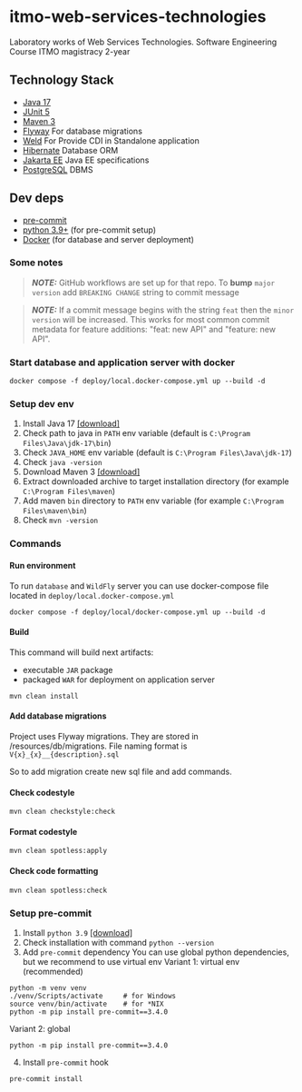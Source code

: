 # itmo-web-services-technologies

Laboratory works of Web Services Technologies. Software Engineering Course ITMO magistracy 2-year

## Technology Stack

- [Java 17](https://www.oracle.com/java/technologies/javase/jdk17-archive-downloads.html)
- [JUnit 5](https://junit.org/junit5/)
- [Maven 3](https://maven.apache.org/)
- [Flyway](https://flywaydb.org/) For database migrations
- [Weld](https://weld.cdi-spec.org/) For Provide CDI in Standalone application
- [Hibernate](https://hibernate.org/) Database ORM
- [Jakarta EE](https://jakarta.ee/) Java EE specifications
- [PostgreSQL](https://www.postgresql.org/) DBMS

## Dev deps

- [pre-commit](https://pre-commit.com/)
- [python 3.9+](https://www.python.org/downloads/release/python-3913/) (for pre-commit setup)
- [Docker](https://www.docker.com/) (for database and server deployment)

### Some notes

> **_NOTE:_**  GitHub workflows are set up for that repo.
> To **bump** `major version` add `BREAKING CHANGE` string to commit message

> **_NOTE:_** If a commit message begins with the string `feat`
> then the `minor version` will be increased. This works for most
> common commit metadata for feature additions: "feat: new API" and "feature: new API".

### Start database and application server with docker

```shell
docker compose -f deploy/local.docker-compose.yml up --build -d
```

### Setup dev env

1. Install Java 17 [\[download\]](https://www.oracle.com/java/technologies/javase/jdk17-archive-downloads.html)
1. Check path to java in `PATH` env variable (default is `C:\Program Files\Java\jdk-17\bin`)
1. Check `JAVA_HOME` env variable (default is `C:\Program Files\Java\jdk-17`)
1. Check `java -version`
1. Download Maven 3 [\[download\]](https://dlcdn.apache.org/maven/maven-3/)
1. Extract downloaded archive to target installation directory (for example `C:\Program Files\maven`)
1. Add maven `bin` directory to `PATH` env variable (for example `C:\Program Files\maven\bin`)
1. Check `mvn -version`

### Commands

#### Run environment

To run `database` and `WildFly` server you can use docker-compose file located in
`deploy/local.docker-compose.yml`

```shell
docker compose -f deploy/local/docker-compose.yml up --build -d
```

#### Build

This command will build next artifacts:

- executable `JAR` package
- packaged `WAR` for deployment on application server

```shell
mvn clean install
```

#### Add database migrations

Project uses Flyway migrations. They are stored in /resources/db/migrations.
File naming format is `V{x}_{x}__{description}.sql`

So to add migration create new sql file and add commands.

#### Check codestyle

```shell
mvn clean checkstyle:check
```

#### Format codestyle

```shell
mvn clean spotless:apply
```

#### Check code formatting

```shell
mvn clean spotless:check
```

### Setup pre-commit

1. Install `python 3.9` [\[download\]](https://www.python.org/downloads/release/python-390/)
1. Check installation with command `python --version`
1. Add `pre-commit` dependency
   You can use global python dependencies, but we recommend to use virtual env
   Variant 1: virtual env (recommended)

```shell
python -m venv venv
./venv/Scripts/activate 	# for Windows
source venv/bin/activate 	# for *NIX
python -m pip install pre-commit==3.4.0
```

Variant 2: global

```shell
python -m pip install pre-commit==3.4.0
```

4. Install `pre-commit` hook

```shell
pre-commit install
```
